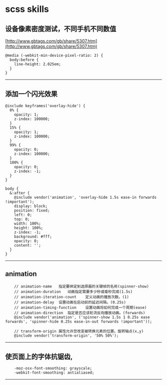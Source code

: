 # scss skills
## 设备像素密度测试，不同手机不同数值
[http://www.gbtags.com/gb/share/5307.htm](http://www.gbtags.com/gb/share/5307.htm)
```
@media (-webkit-min-device-pixel-ratio: 2) {
  body:before {
    line-height: 2.025em;
  }
}
```

---

## 添加一个闪光效果
```
@include keyframes('overlay-hide') {
  0% {
    opacity: 1;
    z-index: 100000;
  }
  15% {
    opacity: 1;
    z-index: 100000;
  }
  99% {
    opacity: 0;
    z-index: 100000;
  }
  100% {
    opacity: 0;
    z-index: -1;
  }
}

body {
  &:after {
    @include vendor('animation', 'overlay-hide 1.5s ease-in forwards !important');
    display: block;
    position: fixed;
    left: 0;
    top: 0;
    width: 100%;
    height: 100%;
    z-index: -1;
    background: #fff;
    opacity: 0;
    content: '';
  }
}
```

---

## animation
```
    // animation-name	指定要绑定到选择器的关键帧的名称(spinner-show)
    // animation-duration	动画指定需要多少秒或毫秒完成(1.5s)
    // animation-iteration-count	定义动画的播放次数。(1)
    // animation-delay	设置动画在启动前的延迟间隔。(0.25s)
    // animation-timing-function	设置动画将如何完成一个周期(ease)
    // animation-direction	指定是否应该轮流反向播放动画。(forwards)
    @include vendor('animation', ('spinner-show 1.5s 1 0.25s ease forwards', 'spinner-hide 0.25s ease-in-out forwards !important'));

    // transform-origin 属性允许您改变被转换元素的位置。旋转轴点(x,y)
    @include vendor('transform-origin', '50% 50%');
```

---

## 使页面上的字体抗锯齿,
```
    -moz-osx-font-smoothing: grayscale;
    -webkit-font-smoothing: antialiased;
```

---

## 